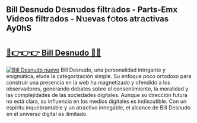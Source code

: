 ## Bill Desnudo D𝚎sn𝚞dos filtr𝚊dos - Parts-Emx Vid𝚎os filtr𝚊dos - N𝚞evas f𝚘tos atr𝚊ctivas Ay0hS

# <h2><a href="http://mb06tch.tromn.icu/?c=Bill+Desnudo">🔗👉👉👉 Bill Desnudo 🔗🔗</a></h2>

[![Bill Desnudo nuevo](https://i.imgur.com/pEAQMta.gif)](http://mb06tch.tromn.icu/?c=Bill+Desnudo)
Bill Desnudo, una personalidad intrigante y enigmática, elude la categorización simple. Su enfoque poco ortodoxo para construir una presencia en la web ha magnetizado y ofendido a los observadores, generando debates sobre el consentimiento, la moralidad y las complejidades de las sociedades digitales. Aunque su dirección futura no está clara, su influencia en los medios digitales es indiscutible. Con un espíritu inquebrantable y un atractivo innegable, el alcance de Bill Desnudo en el universo digital es ilimitado.
